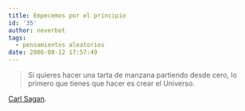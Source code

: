 ```yaml
---
title: Empecemos por el principio
id: '35'
author: neverbot
tags:
  - pensamientos aleatorios
date: 2006-08-12 17:57:49
---
```


> Si quieres hacer una tarta de manzana partiendo desde cero, lo primero que tienes que hacer es crear el Universo.

[Carl Sagan](http://en.wikipedia.org/wiki/Carl_Sagan).
